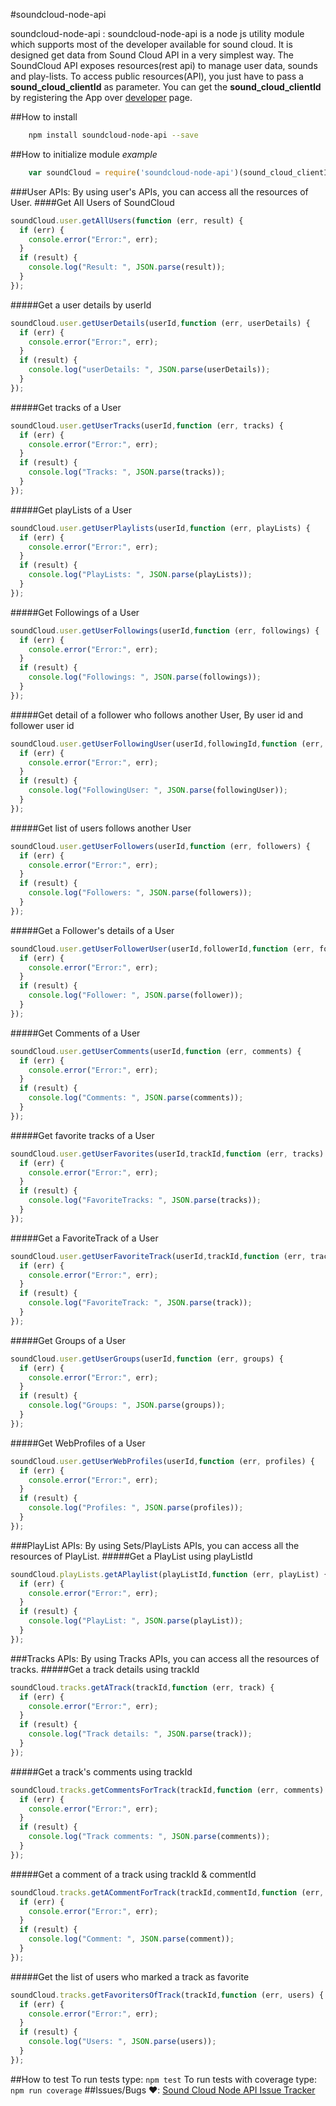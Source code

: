 #soundcloud-node-api

soundcloud-node-api : soundcloud-node-api is a node js utility module which supports most of the developer available for sound cloud. It is designed get data from  Sound Cloud API in a very simplest way.
The SoundCloud API exposes resources(rest api) to manage user data, sounds and play-lists. To access public resources(API), you just have to pass a **sound_cloud_clientId** as parameter. 
You can get the **sound_cloud_clientId** by registering the App over [developer](https://developers.soundcloud.com/) page. 

##How to install
```bash
    npm install soundcloud-node-api --save
```
##How to initialize module 
*example*
```javascript
    var soundCloud = require('soundcloud-node-api')(sound_cloud_clientId);
```
###User APIs:
By using user's APIs, you can access all the resources of User.
####Get All Users of SoundCloud
```javascript
soundCloud.user.getAllUsers(function (err, result) {
  if (err) {
    console.error("Error:", err);
  }
  if (result) {
    console.log("Result: ", JSON.parse(result));
  }
});
```
#####Get a user details by userId
```javascript
soundCloud.user.getUserDetails(userId,function (err, userDetails) {
  if (err) {
    console.error("Error:", err);
  }
  if (result) {
    console.log("userDetails: ", JSON.parse(userDetails));
  }
});
```
#####Get tracks of a User
```javascript
soundCloud.user.getUserTracks(userId,function (err, tracks) {
  if (err) {
    console.error("Error:", err);
  }
  if (result) {
    console.log("Tracks: ", JSON.parse(tracks));
  }
});
```
#####Get playLists of a User
```javascript
soundCloud.user.getUserPlaylists(userId,function (err, playLists) {
  if (err) {
    console.error("Error:", err);
  }
  if (result) {
    console.log("PlayLists: ", JSON.parse(playLists));
  }
});
```
#####Get Followings of a User
```javascript
soundCloud.user.getUserFollowings(userId,function (err, followings) {
  if (err) {
    console.error("Error:", err);
  }
  if (result) {
    console.log("Followings: ", JSON.parse(followings));
  }
});
```
#####Get detail of a follower who follows another User, By user id and follower user id
```javascript
soundCloud.user.getUserFollowingUser(userId,followingId,function (err, followingUser) {
  if (err) {
    console.error("Error:", err);
  }
  if (result) {
    console.log("FollowingUser: ", JSON.parse(followingUser));
  }
});
```
#####Get list of users follows another User
```javascript
soundCloud.user.getUserFollowers(userId,function (err, followers) {
  if (err) {
    console.error("Error:", err);
  }
  if (result) {
    console.log("Followers: ", JSON.parse(followers));
  }
});
```
#####Get a Follower's details of a User
```javascript
soundCloud.user.getUserFollowerUser(userId,followerId,function (err, follower) {
  if (err) {
    console.error("Error:", err);
  }
  if (result) {
    console.log("Follower: ", JSON.parse(follower));
  }
});
```
#####Get Comments of a User
```javascript
soundCloud.user.getUserComments(userId,function (err, comments) {
  if (err) {
    console.error("Error:", err);
  }
  if (result) {
    console.log("Comments: ", JSON.parse(comments));
  }
});
```
#####Get favorite tracks of a User
```javascript
soundCloud.user.getUserFavorites(userId,trackId,function (err, tracks) {
  if (err) {
    console.error("Error:", err);
  }
  if (result) {
    console.log("FavoriteTracks: ", JSON.parse(tracks));
  }
});
```
#####Get a FavoriteTrack of a User
```javascript
soundCloud.user.getUserFavoriteTrack(userId,trackId,function (err, track) {
  if (err) {
    console.error("Error:", err);
  }
  if (result) {
    console.log("FavoriteTrack: ", JSON.parse(track));
  }
});
```
#####Get Groups of a User
```javascript
soundCloud.user.getUserGroups(userId,function (err, groups) {
  if (err) {
    console.error("Error:", err);
  }
  if (result) {
    console.log("Groups: ", JSON.parse(groups));
  }
});
```
#####Get WebProfiles of a User
```javascript
soundCloud.user.getUserWebProfiles(userId,function (err, profiles) {
  if (err) {
    console.error("Error:", err);
  }
  if (result) {
    console.log("Profiles: ", JSON.parse(profiles));
  }
});
```
###PlayList APIs:
By using Sets/PlayLists APIs, you can access all the resources of PlayList.
#####Get a PlayList using playListId
```javascript
soundCloud.playLists.getAPlaylist(playListId,function (err, playList) {
  if (err) {
    console.error("Error:", err);
  }
  if (result) {
    console.log("PlayList: ", JSON.parse(playList));
  }
});
```
###Tracks APIs:
By using Tracks APIs, you can access all the resources of tracks.
#####Get a track details using trackId
```javascript
soundCloud.tracks.getATrack(trackId,function (err, track) {
  if (err) {
    console.error("Error:", err);
  }
  if (result) {
    console.log("Track details: ", JSON.parse(track));
  }
});
```
#####Get a track's comments using trackId
```javascript
soundCloud.tracks.getCommentsForTrack(trackId,function (err, comments) {
  if (err) {
    console.error("Error:", err);
  }
  if (result) {
    console.log("Track comments: ", JSON.parse(comments));
  }
});
```
#####Get a comment of a track using trackId & commentId
```javascript
soundCloud.tracks.getACommentForTrack(trackId,commentId,function (err, comment) {
  if (err) {
    console.error("Error:", err);
  }
  if (result) {
    console.log("Comment: ", JSON.parse(comment));
  }
});
```
#####Get the list of users who marked a track as favorite
```javascript
soundCloud.tracks.getFavoritersOfTrack(trackId,function (err, users) {
  if (err) {
    console.error("Error:", err);
  }
  if (result) {
    console.log("Users: ", JSON.parse(users));
  }
});
```
##How to test
To run tests type: `npm test`
To run tests with coverage type: `npm run coverage`
##Issues/Bugs :heart::
[Sound Cloud Node API Issue Tracker](https://github.com/vineetasharma/soundcloud-node-api/issues)
